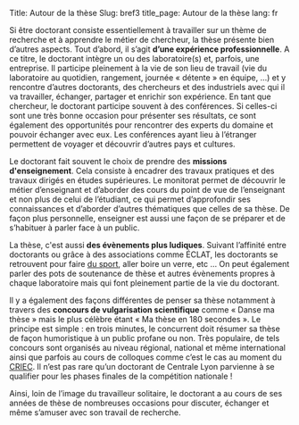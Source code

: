 Title: Autour de la thèse
Slug: bref3 
title_page:  Autour de la thèse
lang: fr



Si être doctorant consiste essentiellement à travailler sur un thème de recherche et à apprendre le métier de chercheur, la thèse présente bien d’autres aspects. Tout d’abord, il s’agit __d’une expérience professionnelle__. A ce titre, le doctorant intègre un ou des laboratoire(s) et, parfois, une entreprise. Il participe pleinement à la vie de son lieu de travail (vie du laboratoire au quotidien, rangement, journée « détente » en équipe, …) et y rencontre d’autres doctorants, des chercheurs et des industriels avec qui il va travailler, échanger, partager et enrichir son expérience.  En tant que chercheur, le doctorant participe souvent à des conférences. Si celles-ci sont une très bonne occasion pour présenter ses résultats, ce sont également des opportunités pour rencontrer des experts du domaine et pouvoir échanger avec eux. Les conférences ayant lieu à l’étranger permettent de voyager et découvrir d’autres pays et cultures.

Le doctorant fait souvent le choix de prendre des __missions d'enseignement__. Cela consiste à encadrer des travaux pratiques et des travaux dirigés en études supérieures. Le monitorat permet de découvrir le métier d’enseignant et d’aborder des cours du point de vue de l’enseignant et non plus de celui de l’étudiant, ce qui permet d’approfondir ses connaissances et d’aborder d’autres thématiques que celles de sa thèse. De façon plus personnelle, enseigner est aussi une façon de se préparer et de s’habituer à parler face à un public.   

La thèse, c'est aussi __des évènements plus ludiques__. Suivant l’affinité entre doctorants ou grâce à des associations comme ÉCLAT, les doctorants se retrouvent pour faire [du sport](assoc2.html), aller boire un verre, etc … On peut également parler des pots de soutenance de thèse et autres évènements propres à chaque laboratoire mais qui font pleinement partie de la vie du doctorant. 

Il y a également des façons différentes de penser sa thèse notamment à travers des __concours de vulgarisation scientifique__ comme « Danse ma thèse » mais le plus célèbre étant « Ma thèse en 180 secondes ». Le principe est simple : en trois minutes, le concurrent doit résumer sa thèse de façon humoristique à un public profane ou non. Très populaire, de tels concours sont organisés au niveau régional, national et même international ainsi que parfois au cours de colloques comme c’est le cas au moment du [CRIEC](ecl1.html). Il n’est pas rare qu’un doctorant de Centrale Lyon parvienne à se qualifier pour les phases finales de la compétition nationale !

Ainsi, loin de l’image du travailleur solitaire, le doctorant a au cours de ses années de thèse de nombreuses occasions pour discuter, échanger et même s’amuser avec son travail de recherche.

